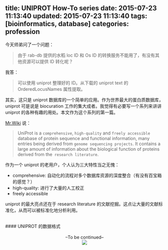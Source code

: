 title: UNIPROT How-To series
date: 2015-07-23 11:13:40
updated: 2015-07-23 11:13:40
tags: [bioinformatics, database]
categories: profession
---
今天师弟问了一个问题：

>由于 rab-db 提供的水稻 loc ID 和 Os ID 的转换服务不能用了，有没有其他资源可以提供 ID 转化呢？

我答：

>可以使用 uniprot 整理好的 ID。从下载的 uniprot text 的 OrderedLocusNames 属性提取。

其实，这只是 uniprot 数据库的一个简单的应用。作为世界最大的蛋白质数据库，uniprot 可是说是 biocuration 工作的集大成者。我觉得有必要写一个系列来讲讲 uniprot 的各种有趣的用处。本文作为这个系列的第一篇。

[Mr.Wiki](http://wikipedia.org) 说：

>UniProt is a `comprehensive`, `high-quality` and `freely accessible` database of protein sequence and functional information, many entries being derived from `genome sequencing projects`. It contains a large amount of information about the biological function of proteins derived from the` research literature`.

作为一个 uniprot 的老用户，个人认为三大特性当之无愧：
- comprehensive: 自动化的流程对多个数据库资源的深度整合（有没有百宝箱的感觉？）
- high-quality: 进行了大量的人工校正
- freely accessible

uniprot 的最大亮点还在于 research literature 的文献挖掘。这点让大量的文献标准化，从而可以被标准化地分析利用。

<br>
#### UNIPROT 的数据格式
<br><br><center>–To be continued–


<br>
<div align=center>
<img src="http://daweih.github.io/images/wechat_small_black.jpg">
</div>